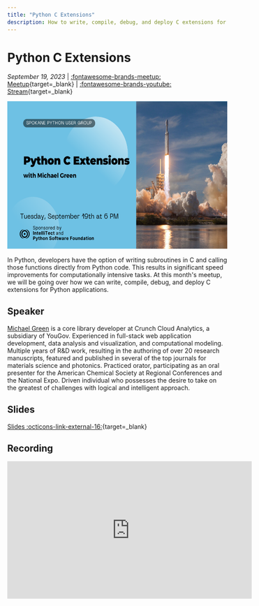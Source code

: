 ```yaml
---
title: "Python C Extensions"
description: How to write, compile, debug, and deploy C extensions for Python applications
---
```


# Python C Extensions

_September 19, 2023_ | [:fontawesome-brands-meetup: Meetup](https://www.meetup.com/python-spokane/events/295678510/){target=_blank} | [:fontawesome-brands-youtube: Stream](https://youtube.com/live/hPjw7UlcDsc?feature=share){target=_blank}

<img src="/img/c-extensions.png" width="600" height="337.5">

In Python, developers have the option of writing subroutines in C and calling those functions directly from Python code. This results in significant speed improvements for computationally intensive tasks. At this month's meetup, we will be going over how we can write, compile, debug, and deploy C extensions for Python applications.

## Speaker

[Michael Green](https://michaelgreen.dev/) is a core library developer at Crunch Cloud Analytics, a subsidiary of YouGov. Experienced in full-stack web application development, data analysis and visualization, and computational modeling. Multiple years of R&D work, resulting in the authoring of over 20 research manuscripts, featured and published in several of the top journals for materials science and photonics. Practiced orator, participating as an oral presenter for the American Chemical Society at Regional Conferences and the National Expo. Driven individual who possesses the desire to take on the greatest of challenges with logical and intelligent approach. 

## Slides

[Slides :octicons-link-external-16:](https://docs.google.com/presentation/d/1bSIwQ62u8cm-QrtKnHwQ4QUaj9LTTfLFNFAdfr-TGck/edit){target=_blank}

## Recording

<iframe width="560" height="315" src="https://www.youtube-nocookie.com/embed/hPjw7UlcDsc?si=4zhnqPa4lAqfba3U" title="YouTube video player" frameborder="0" allow="accelerometer; autoplay; clipboard-write; encrypted-media; gyroscope; picture-in-picture; web-share" allowfullscreen></iframe>

